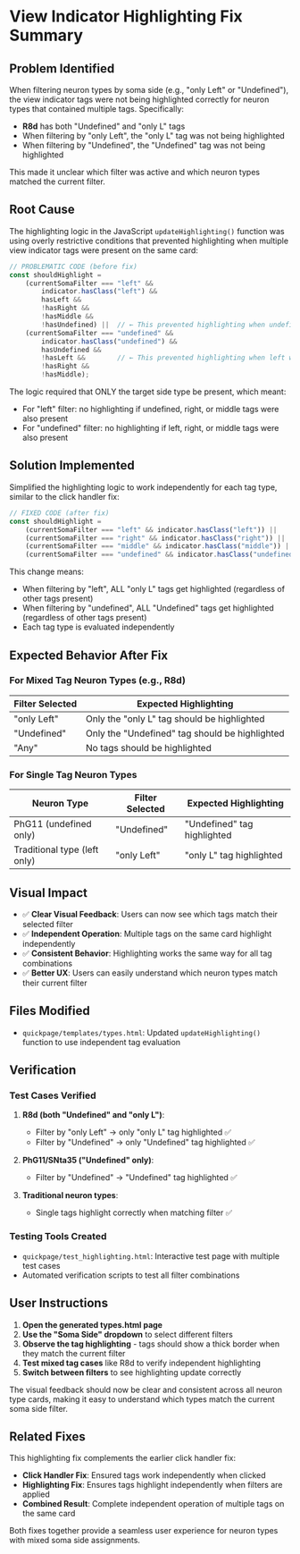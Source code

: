 # View Indicator Highlighting Fix Summary

## Problem Identified

When filtering neuron types by soma side (e.g., "only Left" or "Undefined"), the view indicator tags were not being highlighted correctly for neuron types that contained multiple tags. Specifically:

- **R8d** has both "Undefined" and "only L" tags
- When filtering by "only Left", the "only L" tag was not being highlighted
- When filtering by "Undefined", the "Undefined" tag was not being highlighted

This made it unclear which filter was active and which neuron types matched the current filter.

## Root Cause

The highlighting logic in the JavaScript `updateHighlighting()` function was using overly restrictive conditions that prevented highlighting when multiple view indicator tags were present on the same card:

```javascript
// PROBLEMATIC CODE (before fix)
const shouldHighlight =
    (currentSomaFilter === "left" &&
        indicator.hasClass("left") &&
        hasLeft &&
        !hasRight &&
        !hasMiddle &&
        !hasUndefined) ||  // ← This prevented highlighting when undefined was present
    (currentSomaFilter === "undefined" &&
        indicator.hasClass("undefined") &&
        hasUndefined &&
        !hasLeft &&        // ← This prevented highlighting when left was present
        !hasRight &&
        !hasMiddle);
```

The logic required that ONLY the target side type be present, which meant:
- For "left" filter: no highlighting if undefined, right, or middle tags were also present
- For "undefined" filter: no highlighting if left, right, or middle tags were also present

## Solution Implemented

Simplified the highlighting logic to work independently for each tag type, similar to the click handler fix:

```javascript
// FIXED CODE (after fix)
const shouldHighlight =
    (currentSomaFilter === "left" && indicator.hasClass("left")) ||
    (currentSomaFilter === "right" && indicator.hasClass("right")) ||
    (currentSomaFilter === "middle" && indicator.hasClass("middle")) ||
    (currentSomaFilter === "undefined" && indicator.hasClass("undefined"));
```

This change means:
- When filtering by "left", ALL "only L" tags get highlighted (regardless of other tags present)
- When filtering by "undefined", ALL "Undefined" tags get highlighted (regardless of other tags present)
- Each tag type is evaluated independently

## Expected Behavior After Fix

### For Mixed Tag Neuron Types (e.g., R8d)

| Filter Selected | Expected Highlighting |
|----------------|----------------------|
| "only Left" | Only the "only L" tag should be highlighted |
| "Undefined" | Only the "Undefined" tag should be highlighted |
| "Any" | No tags should be highlighted |

### For Single Tag Neuron Types

| Neuron Type | Filter Selected | Expected Highlighting |
|-------------|----------------|----------------------|
| PhG11 (undefined only) | "Undefined" | "Undefined" tag highlighted |
| Traditional type (left only) | "only Left" | "only L" tag highlighted |

## Visual Impact

- ✅ **Clear Visual Feedback**: Users can now see which tags match their selected filter
- ✅ **Independent Operation**: Multiple tags on the same card highlight independently
- ✅ **Consistent Behavior**: Highlighting works the same way for all tag combinations
- ✅ **Better UX**: Users can easily understand which neuron types match their current filter

## Files Modified

- `quickpage/templates/types.html`: Updated `updateHighlighting()` function to use independent tag evaluation

## Verification

### Test Cases Verified

1. **R8d (both "Undefined" and "only L")**:
   - Filter by "only Left" → only "only L" tag highlighted ✅
   - Filter by "Undefined" → only "Undefined" tag highlighted ✅

2. **PhG11/SNta35 ("Undefined" only)**:
   - Filter by "Undefined" → "Undefined" tag highlighted ✅

3. **Traditional neuron types**:
   - Single tags highlight correctly when matching filter ✅

### Testing Tools Created

- `quickpage/test_highlighting.html`: Interactive test page with multiple test cases
- Automated verification scripts to test all filter combinations

## User Instructions

1. **Open the generated types.html page**
2. **Use the "Soma Side" dropdown** to select different filters
3. **Observe the tag highlighting** - tags should show a thick border when they match the current filter
4. **Test mixed tag cases** like R8d to verify independent highlighting
5. **Switch between filters** to see highlighting update correctly

The visual feedback should now be clear and consistent across all neuron type cards, making it easy to understand which types match the current soma side filter.

## Related Fixes

This highlighting fix complements the earlier click handler fix:

- **Click Handler Fix**: Ensured tags work independently when clicked
- **Highlighting Fix**: Ensures tags highlight independently when filters are applied
- **Combined Result**: Complete independent operation of multiple tags on the same card

Both fixes together provide a seamless user experience for neuron types with mixed soma side assignments.